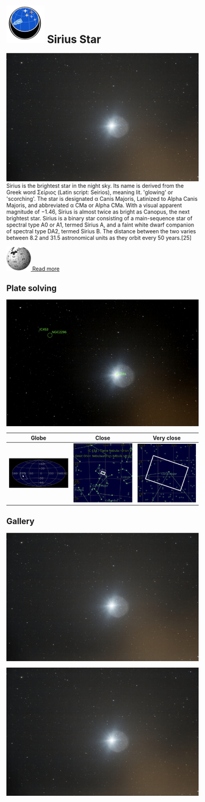 # ![](..//Imaging//Common/pyl-tiny.png) Sirius Star
![IMG](..//Imaging//HD/Sirius_Star+00+co.jpg)
Sirius is the brightest star in the night sky. Its name is derived from the Greek word Σείριος (Latin script: Seirios), meaning lit. 'glowing' or 'scorching'. The star is designated α Canis Majoris, Latinized to Alpha Canis Majoris, and abbreviated α CMa or Alpha CMa. With a visual apparent magnitude of −1.46, Sirius is almost twice as bright as Canopus, the next brightest star. Sirius is a binary star consisting of a main-sequence star of spectral type A0 or A1, termed Sirius A, and a faint white dwarf companion of spectral type DA2, termed Sirius B. The distance between the two varies between 8.2 and 31.5 astronomical units as they orbit every 50 years.[25]

[![](..//Imaging//Common/Wikipedia.png) Read more](https://en.wikipedia.org/wiki/Sirius)
## Plate solving 


![IMG](..//Imaging//HD/Sirius_Star_Annotated.jpg)


| Globe | Close | Very close |
| ----- | ----- | ----- |
|![IMG](..//Imaging//HD/Sirius_Star_Globe.jpg) |![IMG](..//Imaging//HD/Sirius_Star_Close.jpg) |![IMG](..//Imaging//HD/Sirius_Star_Closer.jpg) |

## Gallery
![IMG](..//Imaging//HD/Sirius_Star+00+co.jpg) 

![IMG](..//Imaging//HD/Sirius_Star+01+co.jpg) 

